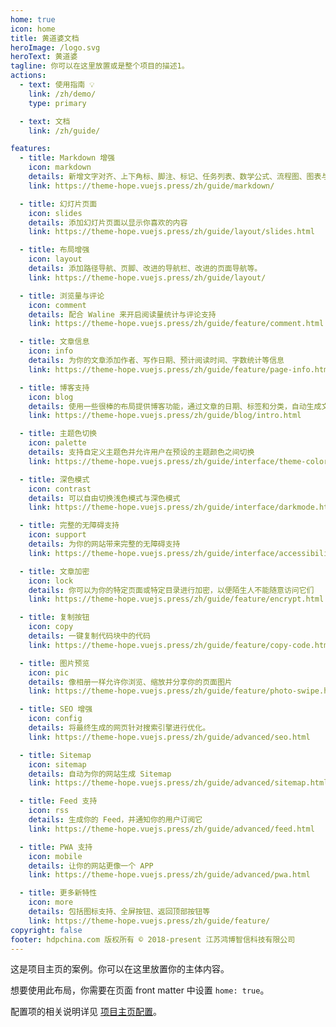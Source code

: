 ```yaml
---
home: true
icon: home
title: 黄道婆文档
heroImage: /logo.svg
heroText: 黄道婆
tagline: 你可以在这里放置或是整个项目的描述1。
actions:
  - text: 使用指南 💡
    link: /zh/demo/
    type: primary

  - text: 文档
    link: /zh/guide/

features:
  - title: Markdown 增强
    icon: markdown
    details: 新增文字对齐、上下角标、脚注、标记、任务列表、数学公式、流程图、图表与幻灯片支持
    link: https://theme-hope.vuejs.press/zh/guide/markdown/

  - title: 幻灯片页面
    icon: slides
    details: 添加幻灯片页面以显示你喜欢的内容
    link: https://theme-hope.vuejs.press/zh/guide/layout/slides.html

  - title: 布局增强
    icon: layout
    details: 添加路径导航、页脚、改进的导航栏、改进的页面导航等。
    link: https://theme-hope.vuejs.press/zh/guide/layout/

  - title: 浏览量与评论
    icon: comment
    details: 配合 Waline 来开启阅读量统计与评论支持
    link: https://theme-hope.vuejs.press/zh/guide/feature/comment.html

  - title: 文章信息
    icon: info
    details: 为你的文章添加作者、写作日期、预计阅读时间、字数统计等信息
    link: https://theme-hope.vuejs.press/zh/guide/feature/page-info.html

  - title: 博客支持
    icon: blog
    details: 使用一些很棒的布局提供博客功能，通过文章的日期、标签和分类，自动生成文章、分类、标签与时间轴列表
    link: https://theme-hope.vuejs.press/zh/guide/blog/intro.html

  - title: 主题色切换
    icon: palette
    details: 支持自定义主题色并允许用户在预设的主题颜色之间切换
    link: https://theme-hope.vuejs.press/zh/guide/interface/theme-color.html

  - title: 深色模式
    icon: contrast
    details: 可以自由切换浅色模式与深色模式
    link: https://theme-hope.vuejs.press/zh/guide/interface/darkmode.html

  - title: 完整的无障碍支持
    icon: support
    details: 为你的网站带来完整的无障碍支持
    link: https://theme-hope.vuejs.press/zh/guide/interface/accessibility.html

  - title: 文章加密
    icon: lock
    details: 你可以为你的特定页面或特定目录进行加密，以便陌生人不能随意访问它们
    link: https://theme-hope.vuejs.press/zh/guide/feature/encrypt.html

  - title: 复制按钮
    icon: copy
    details: 一键复制代码块中的代码
    link: https://theme-hope.vuejs.press/zh/guide/feature/copy-code.html

  - title: 图片预览
    icon: pic
    details: 像相册一样允许你浏览、缩放并分享你的页面图片
    link: https://theme-hope.vuejs.press/zh/guide/feature/photo-swipe.html

  - title: SEO 增强
    icon: config
    details: 将最终生成的网页针对搜索引擎进行优化。
    link: https://theme-hope.vuejs.press/zh/guide/advanced/seo.html

  - title: Sitemap
    icon: sitemap
    details: 自动为你的网站生成 Sitemap
    link: https://theme-hope.vuejs.press/zh/guide/advanced/sitemap.html

  - title: Feed 支持
    icon: rss
    details: 生成你的 Feed，并通知你的用户订阅它
    link: https://theme-hope.vuejs.press/zh/guide/advanced/feed.html

  - title: PWA 支持
    icon: mobile
    details: 让你的网站更像一个 APP
    link: https://theme-hope.vuejs.press/zh/guide/advanced/pwa.html

  - title: 更多新特性
    icon: more
    details: 包括图标支持、全屏按钮、返回顶部按钮等
    link: https://theme-hope.vuejs.press/zh/guide/feature/
copyright: false
footer: hdpchina.com 版权所有 © 2018-present 江苏鸿博智信科技有限公司
---
```


这是项目主页的案例。你可以在这里放置你的主体内容。

想要使用此布局，你需要在页面 front matter 中设置 `home: true`。

配置项的相关说明详见 [项目主页配置](https://theme-hope.vuejs.press/zh/guide/layout/home/)。

